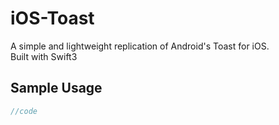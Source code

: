 # iOS-Toast
A simple and lightweight replication of Android's Toast for iOS. <br/>
Built with Swift3

## Sample Usage

```swift
//code
```
